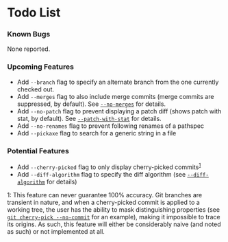 # Todo List

### Known Bugs

None reported.

### Upcoming Features

+ Add `--branch` flag to specify an alternate branch from the one currently checked out.
+ Add `--merges` flag to also include merge commits (merge commits are suppressed, by default). See [`--no-merges`](https://git-scm.com/docs/git-log#git-log---no-merges) for details.
+ Add `--no-patch` flag to prevent displaying a patch diff (shows patch with stat, by default). See [`--patch-with-stat`](https://git-scm.com/docs/git-log#git-log---patch-with-stat) for details.
+ Add `--no-renames` flag to prevent following renames of a pathspec
+ Add `--pickaxe` flag to search for a generic string in a file

### Potential Features

+ Add `--cherry-picked` flag to only display cherry-picked commits<sup>[1](#cherry-picked)</sup>
+ Add `--diff-algorithm` flag to specify the diff algorithm (see [`--diff-algorithm`](https://git-scm.com/docs/git-log#git-log---diff-algorithmpatienceminimalhistogrammyers) for details)

<a name="#cherry-picked">1</a>: This feature can never guarantee 100% accuracy. Git branches are transient in nature, and when a cherry-picked commit is applied to a working tree, the user has the ability to mask distinguishing properties (see [`git cherry-pick --no-commit`](https://git-scm.com/docs/git-cherry-pick#git-cherry-pick---no-commit) for an example), making it impossible to trace its origins. As such, this feature will either be considerably naive (and noted as such) or not implemented at all.

